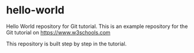 # hello-world
Hello World repository for Git tutorial.
This is an example repository for the Git tutorial on https://www.w3schools.com

This repository is built step by step in the tutorial. 

